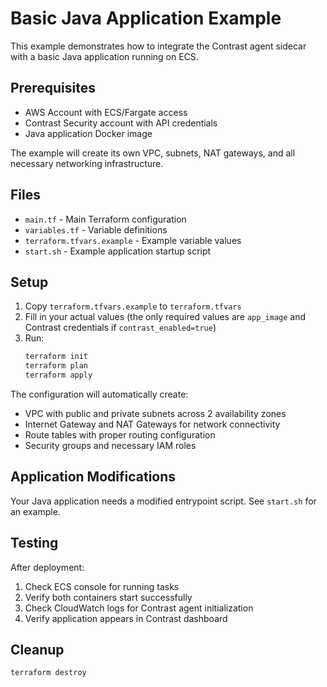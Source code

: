 # Basic Java Application Example

This example demonstrates how to integrate the Contrast agent sidecar with a basic Java application running on ECS.

## Prerequisites

- AWS Account with ECS/Fargate access
- Contrast Security account with API credentials
- Java application Docker image

The example will create its own VPC, subnets, NAT gateways, and all necessary networking infrastructure.

## Files

- `main.tf` - Main Terraform configuration
- `variables.tf` - Variable definitions
- `terraform.tfvars.example` - Example variable values
- `start.sh` - Example application startup script

## Setup

1. Copy `terraform.tfvars.example` to `terraform.tfvars`
2. Fill in your actual values (the only required values are `app_image` and Contrast credentials if `contrast_enabled=true`)
3. Run:
   ```bash
   terraform init
   terraform plan
   terraform apply
   ```

The configuration will automatically create:
- VPC with public and private subnets across 2 availability zones
- Internet Gateway and NAT Gateways for network connectivity
- Route tables with proper routing configuration
- Security groups and necessary IAM roles

## Application Modifications

Your Java application needs a modified entrypoint script. See `start.sh` for an example.

## Testing

After deployment:

1. Check ECS console for running tasks
2. Verify both containers start successfully
3. Check CloudWatch logs for Contrast agent initialization
4. Verify application appears in Contrast dashboard

## Cleanup

```bash
terraform destroy
```
